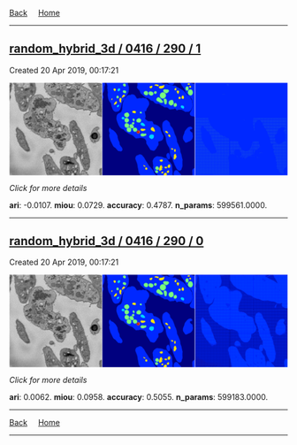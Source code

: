 
[Back](..)&nbsp;&nbsp;&nbsp;&nbsp;&nbsp;[Home](https://leapmanlab.github.io/snapshots)

---

<div class="summary"><a href="1"><h2>random_hybrid_3d / 0416 / 290 / 1</h2></a><p>Created 20 Apr 2019, 00:17:21
</p><a href="1"><img src="1/media/summary.png" align="center"></a><p>
<i>Click for more details</i>
</p></div>

**ari**: -0.0107. **miou**: 0.0729. **accuracy**: 0.4787. **n_params**: 599561.0000. 

---

<div class="summary"><a href="0"><h2>random_hybrid_3d / 0416 / 290 / 0</h2></a><p>Created 20 Apr 2019, 00:17:21
</p><a href="0"><img src="0/media/summary.png" align="center"></a><p>
<i>Click for more details</i>
</p></div>

**ari**: 0.0062. **miou**: 0.0958. **accuracy**: 0.5055. **n_params**: 599183.0000. 

---

[Back](..)&nbsp;&nbsp;&nbsp;&nbsp;&nbsp;[Home](https://leapmanlab.github.io/snapshots)

---